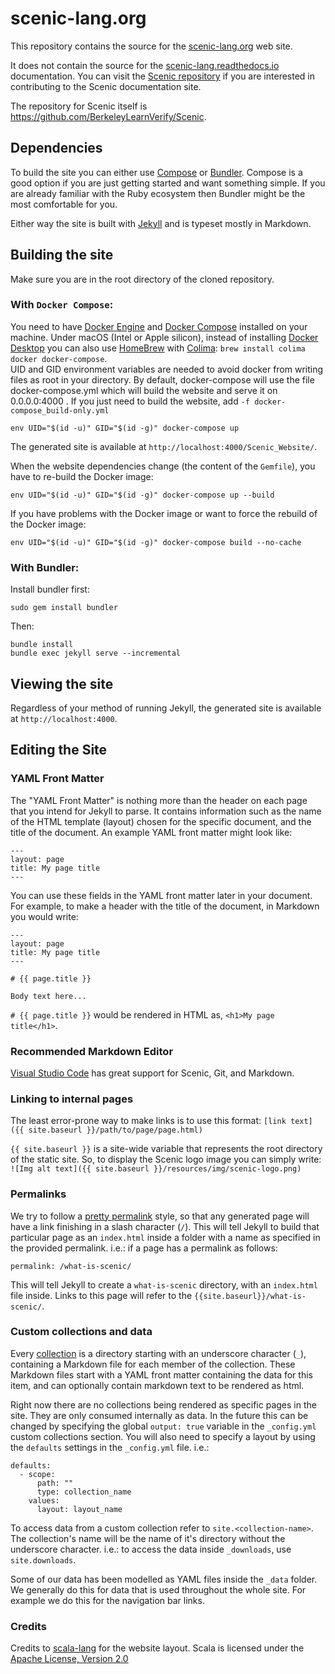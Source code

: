 # scenic-lang.org

This repository contains the source for the [scenic-lang.org](https://scenic-lang.org) web site.

It does not contain the source for the [scenic-lang.readthedocs.io](https://scenic-lang.readthedocs.io/en/latest/index.html) documentation. You can visit the [Scenic repository](https://github.com/BerkeleyLearnVerify/Scenic) if you are interested in contributing to the Scenic documentation site.

The repository for Scenic itself is https://github.com/BerkeleyLearnVerify/Scenic.

## Dependencies

To build the site you can either use [Compose](https://github.com/docker/compose) or [Bundler](https://github.com/bundler/bundler). Compose is a good option if you are just getting
started and want something simple. If you are already familiar with the Ruby ecosystem then Bundler
might be the most comfortable for you.

Either way the site is built with [Jekyll](https://github.com/jekyll/jekyll) and is typeset mostly in
Markdown.

## Building the site
Make sure you are in the root directory of the cloned repository.
### With `Docker Compose`:

You need to have [Docker Engine](https://docs.docker.com/engine/) and [Docker Compose](https://docs.docker.com/compose/) installed on your machine.
Under macOS (Intel or Apple silicon), instead of installing [Docker Desktop](https://docs.docker.com/desktop/) you can also use [HomeBrew](https://brew.sh/) with [Colima](https://github.com/abiosoft/colima): `brew install colima docker docker-compose`.  
UID and GID environment variables are needed to avoid docker from writing files as root in your directory.
By default, docker-compose will use the file docker-compose.yml which will build the website and serve it on 0.0.0.0:4000 .
If you just need to build the website, add ```-f docker-compose_build-only.yml```

```
env UID="$(id -u)" GID="$(id -g)" docker-compose up
```

The generated site is available at `http://localhost:4000/Scenic_Website/`.

When the website dependencies change (the content of the `Gemfile`),
you have to re-build the Docker image:

```
env UID="$(id -u)" GID="$(id -g)" docker-compose up --build
```

If you have problems with the Docker image or want to force the rebuild of the Docker image:
```
env UID="$(id -u)" GID="$(id -g)" docker-compose build --no-cache
```



### With Bundler:

Install bundler first:

```
sudo gem install bundler
```

Then:

```
bundle install
bundle exec jekyll serve --incremental
```

## Viewing the site

Regardless of your method of running Jekyll, the generated site is available at `http://localhost:4000`.

## Editing the Site

### YAML Front Matter

The "YAML Front Matter" is nothing more than the header on each page that you intend for Jekyll to parse. It contains information such as the name of the HTML template (layout) chosen for the specific document, and the title of the document. An example YAML front matter might look like:

    ---
    layout: page
    title: My page title
    ---

You can use these fields in the YAML front matter later in your document. For example, to make a header with the title of the document, in Markdown you would write:

    ---
    layout: page
    title: My page title
    ---

    # {{ page.title }}

    Body text here...

`# {{ page.title }}` would be rendered in HTML as, `<h1>My page title</h1>`.

### Recommended Markdown Editor

[Visual Studio Code](https://github.com/Microsoft/vscode) has great support for Scenic, Git, and Markdown.

### Linking to internal pages

The least error-prone way to make links is to use this format: `[link text]({{ site.baseurl }}/path/to/page/page.html)`

`{{ site.baseurl }}` is a site-wide variable that represents the root directory of the static site. So, to display the Scenic logo image you can simply write: `![Img alt text]({{ site.baseurl }}/resources/img/scenic-logo.png)`

### Permalinks

We try to follow a [pretty permalink](https://jekyllrb.com/docs/permalinks/) style, so that any generated page will have a link finishing in a slash character (`/`). This will tell Jekyll to build that particular page as an `index.html` inside a folder with a name as specified in the provided permalink. i.e.: if a page has a permalink as follows:

`permalink: /what-is-scenic/`

This will tell Jekyll to create a `what-is-scenic` directory, with an `index.html` file inside. Links to this page will refer to the `{{site.baseurl}}/what-is-scenic/`.

### Custom collections and data

Every [collection](https://jekyllrb.com/docs/collections/) is a directory starting with an underscore character (`_`), containing a Markdown file for each member of the collection. These Markdown files start with a YAML front matter containing the data for this item, and can optionally contain markdown text to be rendered as html.

Right now there are no collections being rendered as specific pages in the site. They are only consumed internally as data. In the future this can be changed by specifying the global `output: true` variable in the `_config.yml` custom collections section. You will also need to specify a layout by using the `defaults` settings in the `_config.yml` file. i.e.:

```
defaults:
  - scope:
      path: ""
      type: collection_name
    values:
      layout: layout_name
```

To access data from a custom collection refer to `site.<collection-name>`. The collection's name will be the name of it's directory without the underscore character. i.e.: to access the data inside `_downloads`, use `site.downloads`.

Some of our data has been modelled as YAML files inside the `_data` folder. We generally do this for data that is used throughout the whole site. For example we do this for the navigation bar links.

### Credits

Credits to [scala-lang](https://github.com/scala/scala-lang) for the website layout. Scala is licensed under the [Apache License, Version 2.0](https://www.apache.org/licenses/LICENSE-2.0)
